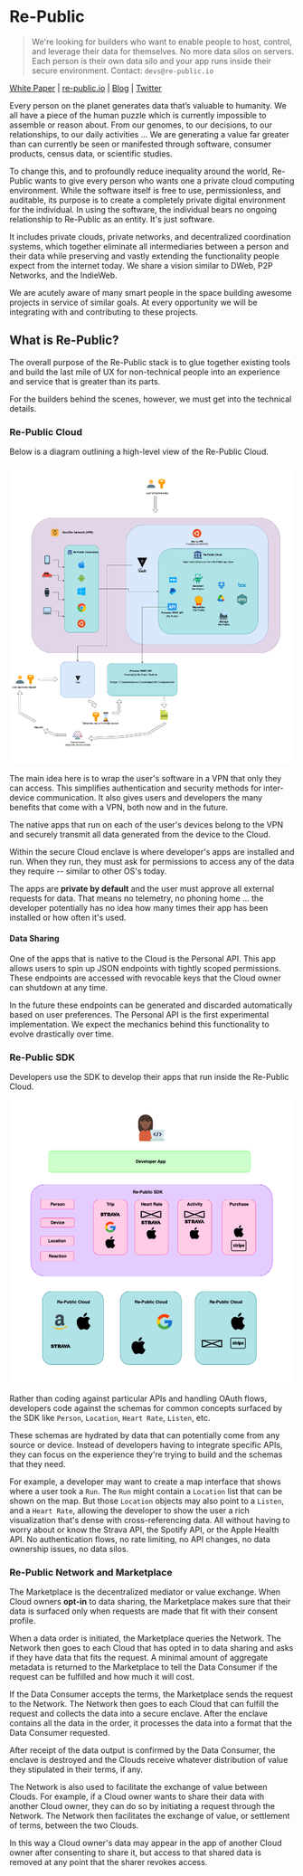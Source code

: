# Re-Public

> We're looking for builders who want to enable people to host, control, and leverage their data for themselves. No more 
> data silos on servers. Each person is their own data silo and your app runs inside their secure environment. 
> Contact: `devs@re-public.io`

[White Paper](https://boom-riverbed-8de.notion.site/The-Re-Public-White-Paper-988fad1699dc4c10a1342fa148120066) | 
[re-public.io](https://re-public.io) | [Blog](https://re-public.io/blog) | [Twitter](https://twitter.com/republicdao)

Every person on the planet generates data that’s valuable to humanity. We all have a piece of the human puzzle which is 
currently impossible to assemble or reason about. From our genomes, to our decisions, to our relationships, to our daily 
activities … We are generating a value far greater than can currently be seen or manifested through software, consumer 
products, census data, or scientific studies.

To change this, and to profoundly reduce inequality around the world, Re-Public wants to give every person who wants one
a private cloud computing environment. While the software itself is free to use, permissionless, and auditable, its 
purpose is to create a completely private digital environment for the individual. In using the software, the individual
bears no ongoing relationship to Re-Public as an entity. It's just software.

It includes private clouds, private networks, and decentralized coordination systems, which together eliminate all 
intermediaries between a person and their data while preserving and vastly extending the functionality people expect 
from the internet today. We share a vision similar to DWeb, P2P Networks, and the IndieWeb.

We are acutely aware of many smart people in the space building awesome projects in service of similar goals. At every 
opportunity we will be integrating with and contributing to these projects.

## What is Re-Public?

The overall purpose of the Re-Public stack is to glue together existing tools and build the last mile of UX for 
non-technical people into an experience and service that is greater than its parts.

For the builders behind the scenes, however, we must get into the technical details.

### Re-Public Cloud

Below is a diagram outlining a high-level view of the Re-Public Cloud. 

![Diagram of the Re-Public Cloud](Re-Public-Cloud_diagram_0_0_1.png)

The main idea here is to wrap the user's software in a VPN that only they can access. This simplifies authentication 
and security methods for inter-device communication. It also gives users and developers the many benefits that come 
with a VPN, both now and in the future.

The native apps that run on each of the user's devices belong to the VPN and securely transmit all data generated from 
the device to the Cloud.

Within the secure Cloud enclave is where developer's apps are installed and run. When they run, they must ask for 
permissions to access any of the data they require -- similar to other OS's today.

The apps are **private by default** and the user must approve all external requests for data. That means no telemetry, no 
phoning home ... the developer potentially has no idea how many times their app has been installed or how often it's 
used.

#### Data Sharing

One of the apps that is native to the Cloud is the Personal API. This app allows users to spin up JSON endpoints with 
tightly scoped permissions. These endpoints are accessed with revocable keys that the Cloud owner can shutdown at any 
time.

In the future these endpoints can be generated and discarded automatically based on user preferences. The Personal API
is the first experimental implementation. We expect the mechanics behind this functionality to evolve drastically over 
time.

### Re-Public SDK

Developers use the SDK to develop their apps that run inside the Re-Public Cloud.

![Diagram of the Re-Public SDK](Re-Public-SDK_diagram_0_0_1.png)

Rather than coding against particular APIs and handling OAuth flows, developers code against the schemas for common 
concepts surfaced by the SDK like `Person`, `Location`, `Heart Rate`, `Listen`, etc.

These schemas are hydrated by data that can potentially come from any source or device. Instead of developers having to
integrate specific APIs, they can focus on the experience they're trying to build and the schemas that they need.

For example, a developer may want to create a map interface that shows where a user took a `Run`. The `Run` 
might contain a `Location` list that can be shown on the map. But those `Location` objects may also point to a
`Listen`, and a `Heart Rate`, allowing the developer to show the user a rich visualization that's dense with 
cross-referencing data. All without having to worry about or know the Strava API, the Spotify API, or the Apple Health
API. No authentication flows, no rate limiting, no API changes, no data ownership issues, no data silos.


### Re-Public Network and Marketplace

The Marketplace is the decentralized mediator or value exchange. When Cloud owners **opt-in** to data sharing, the
Marketplace makes sure that their data is surfaced only when requests are made that fit with their consent profile.

When a data order is initiated, the Marketplace queries the Network. The Network then goes to each Cloud that has opted
in to data sharing and asks if they have data that fits the request. A minimal amount of aggregate metadata is returned
to the Marketplace to tell the Data Consumer if the request can be fulfilled and how much it will cost.

If the Data Consumer accepts the terms, the Marketplace sends the request to the Network. The Network then goes to each
Cloud that can fulfill the request and collects the data into a secure enclave. After the enclave contains all the data
in the order, it processes the data into a format that the Data Consumer requested.

After receipt of the data output is confirmed by the Data Consumer, the enclave is destroyed and the Clouds receive
whatever distribution of value they stipulated in their terms, if any.

The Network is also used to facilitate the exchange of value between Clouds. For example, if a Cloud owner wants to
share their data with another Cloud owner, they can do so by initiating a request through the Network. The Network
then facilitates the exchange of value, or settlement of terms, between the two Clouds.

In this way a Cloud owner's data may appear in the app of another Cloud owner after consenting to share it, but access
to that shared data is removed at any point that the sharer revokes access.



